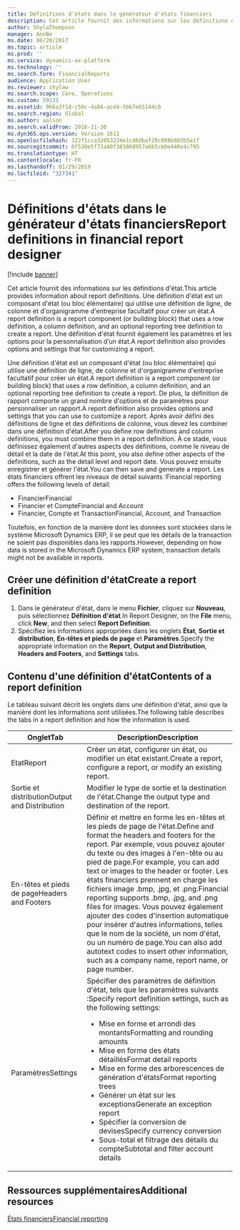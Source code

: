 ```yaml
---
title: Définitions d'états dans le générateur d'états financiers
description: Cet article fournit des informations sur les définitions d'état. Une définition d'état est un composant d'état (ou bloc élémentaire) qui utilise une définition de ligne, de colonne et d'organigramme d'entreprise facultatif pour créer un état. Une définition d'état fournit également les paramètres et les options pour la personnalisation d’un état.
author: ShylaThompson
manager: AnnBe
ms.date: 06/20/2017
ms.topic: article
ms.prod: ''
ms.service: dynamics-ax-platform
ms.technology: ''
ms.search.form: FinancialReports
audience: Application User
ms.reviewer: shylaw
ms.search.scope: Core, Operations
ms.custom: 59131
ms.assetid: 966a3f1d-c59c-4a84-acd4-5bb7e65144c8
ms.search.region: Global
ms.author: aolson
ms.search.validFrom: 2016-11-30
ms.dyn365.ops.version: Version 1611
ms.openlocfilehash: 322f1cca32053224e1cd6dbaf29c098b983b5e1f
ms.sourcegitcommit: 0f530e5f72a40f383868957a6b5cb0e446e4c795
ms.translationtype: HT
ms.contentlocale: fr-FR
ms.lasthandoff: 01/29/2019
ms.locfileid: "327341"
---
```

# <a name="report-definitions-in-financial-report-designer"></a><span data-ttu-id="e962e-105">Définitions d'états dans le générateur d'états financiers</span><span class="sxs-lookup"><span data-stu-id="e962e-105">Report definitions in financial report designer</span></span>

[!include [banner](../includes/banner.md)]

<span data-ttu-id="e962e-106">Cet article fournit des informations sur les définitions d'état.</span><span class="sxs-lookup"><span data-stu-id="e962e-106">This article provides information about report definitions.</span></span> <span data-ttu-id="e962e-107">Une définition d'état est un composant d'état (ou bloc élémentaire) qui utilise une définition de ligne, de colonne et d'organigramme d'entreprise facultatif pour créer un état.</span><span class="sxs-lookup"><span data-stu-id="e962e-107">A report definition is a report component (or building block) that uses a row definition, a column definition, and an optional reporting tree definition to create a report.</span></span> <span data-ttu-id="e962e-108">Une définition d'état fournit également les paramètres et les options pour la personnalisation d’un état.</span><span class="sxs-lookup"><span data-stu-id="e962e-108">A report definition also provides options and settings that for customizing a report.</span></span> 

<span data-ttu-id="e962e-109">Une définition d'état est un composant d'état (ou bloc élémentaire) qui utilise une définition de ligne, de colonne et d'organigramme d'entreprise facultatif pour créer un état.</span><span class="sxs-lookup"><span data-stu-id="e962e-109">A report definition is a report component (or building block) that uses a row definition, a column definition, and an optional reporting tree definition to create a report.</span></span> <span data-ttu-id="e962e-110">De plus, la définition de rapport comporte un grand nombre d'options et de paramètres pour personnaliser un rapport.</span><span class="sxs-lookup"><span data-stu-id="e962e-110">A report definition also provides options and settings that you can use to customize a report.</span></span> <span data-ttu-id="e962e-111">Après avoir défini des définitions de ligne et des définitions de colonne, vous devez les combiner dans une définition d'état.</span><span class="sxs-lookup"><span data-stu-id="e962e-111">After you define row definitions and column definitions, you must combine them in a report definition.</span></span> <span data-ttu-id="e962e-112">À ce stade, vous définissez également d'autres aspects des définitions, comme le niveau de détail et la date de l'état.</span><span class="sxs-lookup"><span data-stu-id="e962e-112">At this point, you also define other aspects of the definitions, such as the detail level and report date.</span></span> <span data-ttu-id="e962e-113">Vous pouvez ensuite enregistrer et générer l'état.</span><span class="sxs-lookup"><span data-stu-id="e962e-113">You can then save and generate a report.</span></span> <span data-ttu-id="e962e-114">Les états financiers offrent les niveaux de détail suivants :</span><span class="sxs-lookup"><span data-stu-id="e962e-114">Financial reporting offers the following levels of detail:</span></span>

- <span data-ttu-id="e962e-115">Financier</span><span class="sxs-lookup"><span data-stu-id="e962e-115">Financial</span></span>
- <span data-ttu-id="e962e-116">Financier et Compte</span><span class="sxs-lookup"><span data-stu-id="e962e-116">Financial and Account</span></span>
- <span data-ttu-id="e962e-117">Financier, Compte et Transaction</span><span class="sxs-lookup"><span data-stu-id="e962e-117">Financial, Account, and Transaction</span></span>

<span data-ttu-id="e962e-118">Toutefois, en fonction de la manière dont les données sont stockées dans le système Microsoft Dynamics ERP, il se peut que les détails de la transaction ne soient pas disponibles dans les rapports.</span><span class="sxs-lookup"><span data-stu-id="e962e-118">However, depending on how data is stored in the Microsoft Dynamics ERP system, transaction details might not be available in reports.</span></span>

## <a name="create-a-report-definition"></a><span data-ttu-id="e962e-119">Créer une définition d'état</span><span class="sxs-lookup"><span data-stu-id="e962e-119">Create a report definition</span></span>
1. <span data-ttu-id="e962e-120">Dans le générateur d'état, dans le menu **Fichier**, cliquez sur **Nouveau**, puis sélectionnez **Définition d'état**.</span><span class="sxs-lookup"><span data-stu-id="e962e-120">In Report Designer, on the **File** menu, click **New**, and then select **Report Definition**.</span></span>
2. <span data-ttu-id="e962e-121">Spécifiez les informations appropriées dans les onglets **État**, **Sortie et distribution**, **En-têtes et pieds de page** et **Paramètres**.</span><span class="sxs-lookup"><span data-stu-id="e962e-121">Specify the appropriate information on the **Report**, **Output and Distribution**, **Headers and Footers**, and **Settings** tabs.</span></span>

## <a name="contents-of-a-report-definition"></a><span data-ttu-id="e962e-122">Contenu d'une définition d'état</span><span class="sxs-lookup"><span data-stu-id="e962e-122">Contents of a report definition</span></span>
<span data-ttu-id="e962e-123">Le tableau suivant décrit les onglets dans une définition d'état, ainsi que la manière dont les informations sont utilisées.</span><span class="sxs-lookup"><span data-stu-id="e962e-123">The following table describes the tabs in a report definition and how the information is used.</span></span>

<table>
<thead>
<tr>
<th><span data-ttu-id="e962e-124">Onglet</span><span class="sxs-lookup"><span data-stu-id="e962e-124">Tab</span></span></th>
<th><span data-ttu-id="e962e-125">Description</span><span class="sxs-lookup"><span data-stu-id="e962e-125">Description</span></span></th>
</tr>
</thead>
<tbody>
<tr>
<td><span data-ttu-id="e962e-126">Etat</span><span class="sxs-lookup"><span data-stu-id="e962e-126">Report</span></span></td>
<td><span data-ttu-id="e962e-127">Créer un état, configurer un état, ou modifier un état existant.</span><span class="sxs-lookup"><span data-stu-id="e962e-127">Create a report, configure a report, or modify an existing report.</span></span></td>
</tr>
<tr>
<td><span data-ttu-id="e962e-128">Sortie et distribution</span><span class="sxs-lookup"><span data-stu-id="e962e-128">Output and Distribution</span></span></td>
<td><span data-ttu-id="e962e-129">Modifier le type de sortie et la destination de l'état.</span><span class="sxs-lookup"><span data-stu-id="e962e-129">Change the output type and destination of the report.</span></span></td>
</tr>
<tr>
<td><span data-ttu-id="e962e-130">En-têtes et pieds de page</span><span class="sxs-lookup"><span data-stu-id="e962e-130">Headers and Footers</span></span></td>
<td><span data-ttu-id="e962e-131">Définir et mettre en forme les en-têtes et les pieds de page de l'état.</span><span class="sxs-lookup"><span data-stu-id="e962e-131">Define and format the headers and footers for the report.</span></span> <span data-ttu-id="e962e-132">Par exemple, vous pouvez ajouter du texte ou des images à l'en-tête ou au pied de page.</span><span class="sxs-lookup"><span data-stu-id="e962e-132">For example, you can add text or images to the header or footer.</span></span> <span data-ttu-id="e962e-133">Les états financiers prennent en charge les fichiers image .bmp, .jpg, et .png.</span><span class="sxs-lookup"><span data-stu-id="e962e-133">Financial reporting supports .bmp, .jpg, and .png files for images.</span></span> <span data-ttu-id="e962e-134">Vous pouvez également ajouter des codes d'insertion automatique pour insérer d'autres informations, telles que le nom de la société, un nom d'état, ou un numéro de page.</span><span class="sxs-lookup"><span data-stu-id="e962e-134">You can also add autotext codes to insert other information, such as a company name, report name, or page number.</span></span></td>
</tr>
<tr>
<td><span data-ttu-id="e962e-135">Paramètres</span><span class="sxs-lookup"><span data-stu-id="e962e-135">Settings</span></span></td>
<td><span data-ttu-id="e962e-136">Spécifier des paramètres de définition d'état, tels que les paramètres suivants :</span><span class="sxs-lookup"><span data-stu-id="e962e-136">Specify report definition settings, such as the following settings:</span></span>
<ul>
<li><span data-ttu-id="e962e-137">Mise en forme et arrondi des montants</span><span class="sxs-lookup"><span data-stu-id="e962e-137">Formatting and rounding amounts</span></span></li>
<li><span data-ttu-id="e962e-138">Mise en forme des états détaillés</span><span class="sxs-lookup"><span data-stu-id="e962e-138">Format detail reports</span></span></li>
<li><span data-ttu-id="e962e-139">Mise en forme des arborescences de génération d'états</span><span class="sxs-lookup"><span data-stu-id="e962e-139">Format reporting trees</span></span></li>
<li><span data-ttu-id="e962e-140">Générer un état sur les exceptions</span><span class="sxs-lookup"><span data-stu-id="e962e-140">Generate an exception report</span></span></li>
<li><span data-ttu-id="e962e-141">Spécifier la conversion de devises</span><span class="sxs-lookup"><span data-stu-id="e962e-141">Specify currency conversion</span></span></li>
<li><span data-ttu-id="e962e-142">Sous-total et filtrage des détails du compte</span><span class="sxs-lookup"><span data-stu-id="e962e-142">Subtotal and filter account details</span></span></li>
</ul>
</td>
</tr>
</tbody>
</table>

## <a name="additional-resources"></a><span data-ttu-id="e962e-143">Ressources supplémentaires</span><span class="sxs-lookup"><span data-stu-id="e962e-143">Additional resources</span></span>

[<span data-ttu-id="e962e-144">États financiers</span><span class="sxs-lookup"><span data-stu-id="e962e-144">Financial reporting</span></span>](financial-reporting-intro.md)
